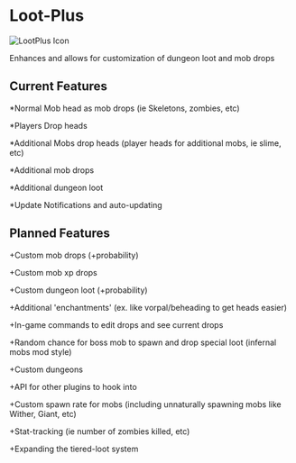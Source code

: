Loot-Plus
=========

![LootPlus Icon](http://dev.bukkit.org/media/images/72/465/LootPlus__2_.png)

Enhances and allows for customization of dungeon loot and mob drops

Current Features
----------------

*Normal Mob head as mob drops (ie Skeletons, zombies, etc)

*Players Drop heads

*Additional Mobs drop heads (player heads for additional mobs, ie slime, etc)

*Additional mob drops

*Additional dungeon loot

*Update Notifications and auto-updating

Planned Features
----------------

+Custom mob drops (+probability)

+Custom mob xp drops

+Custom dungeon loot (+probability)

+Additional 'enchantments' (ex. like vorpal/beheading to get heads easier)

+In-game commands to edit drops and see current drops

+Random chance for boss mob to spawn and drop special loot (infernal mobs mod style)

+Custom dungeons

+API for other plugins to hook into

+Custom spawn rate for mobs (including unnaturally spawning mobs like Wither, Giant, etc)

+Stat-tracking (ie number of zombies killed, etc)

+Expanding the tiered-loot system
